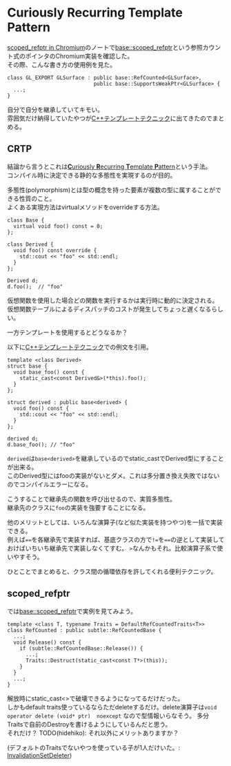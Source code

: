 # Curiously Recurring Template Pattern

[scoped_refptr in Chromium](/docs/day17.md)のノートで[base::scoped_refptr](https://source.chromium.org/chromium/chromium/src/+/main:base/memory/scoped_refptr.h)という参照カウント式のポインタのChromium実装を確認した。  
その際、こんな書き方の使用例を見た。
```cpp=
class GL_EXPORT GLSurface : public base::RefCounted<GLSurface>,
                            public base::SupportsWeakPtr<GLSurface> {
  ...;                              
}
```
自分で自分を継承していてキモい。  
雰囲気だけ納得していたやつが[C++テンプレートテクニック](https://www.sbcr.jp/product/4797376685/)に出てきたのでまとめる。

## CRTP
結論から言うとこれは[**C**uriously **R**ecurring **T**emplate **P**attern](https://en.cppreference.com/w/cpp/language/crtp)という手法。  
コンパイル時に決定できる静的な多態性を実現するのが目的。

多態性(polymorphism)とは型の概念を持った要素が複数の型に属することができる性質のこと。  
よくある実現方法はvirtualメソッドをoverrideする方法。
```cpp=
class Base {
  virtual void foo() const = 0;
};

class Derived {
  void foo() const override {
    std::cout << "foo" << std::endl;
  }
};

Derived d;
d.foo();  // "foo"
```
仮想関数を使用した場合どの関数を実行するかは実行時に動的に決定される。  
仮想関数テーブルによるディスパッチのコストが発生してちょっと遅くなるらしい。

一方テンプレートを使用するとどうなるか？

以下に[C++テンプレートテクニック](https://www.sbcr.jp/product/4797376685/)での例文を引用。
```cpp=
template <class Derived>
struct base {
  void base_foo() const {
    static_cast<const Derived&>(*this).foo();
  }
};

struct derived : public base<derived> {
  void foo() const {
    std::cout << "foo" << std::endl;
  }
};

derived d;
d.base_foo(); // "foo"
```
`derived`は`base<derived>`を継承しているのでstatic_castでDerived型にすることが出来る。  
このDerived型にはfooの実装がないとダメ。これは多分置き換え失敗ではないのでコンパイルエラーになる。

こうすることで継承先の関数を呼び出せるので、実質多態性。  
継承先のクラスに`foo`の実装を強要することになる。

他のメリットとしては、いろんな演算子(など似た実装を持つやつ)を一括で実装できる。  
例えば`==`を各継承先で実装すれば、基底クラスの方で`!=`を`==`の逆として実装しておけばいちいち継承先で実装しなくてすむ。
`>`なんかもそれ。比較演算子系で使いやすそう。

ひとことでまとめると、クラス間の循環依存を許してくれる便利テクニック。

## scoped_refptr
では[base::scoped_refptr](https://source.chromium.org/chromium/chromium/src/+/main:base/memory/scoped_refptr.h)で実例を見てみよう。
```cpp=
template <class T, typename Traits = DefaultRefCountedTraits<T>>
class RefCounted : public subtle::RefCountedBase {
  ...;
  void Release() const {
    if (subtle::RefCountedBase::Release()) {
      ...;
      Traits::Destruct(static_cast<const T*>(this));
    }
  }
  ...;
}
```
解放時にstatic_cast<>で破壊できるようになってるだけだった。  
しかもdefault traits使っているならただdeleteするだけ。delete演算子は`void operator delete (void* ptr)  noexcept` なので型情報いらなそう。
多分Traitsで自前のDestroyを書けるようにしているんだと思う。  
それだけ？
TODO(hidehiko): それ以外にメリットありますか？

(デフォルトのTraitsでないやつを使っている子が1人だけいた。: [InvalidationSetDeleter](https://source.chromium.org/chromium/chromium/src/+/refs/heads/main:third_party/blink/renderer/core/css/invalidation/invalidation_set.cc;l=74;drc=b537cbde0c7c42da2ee730b286bfb1cc7735eb1a))
